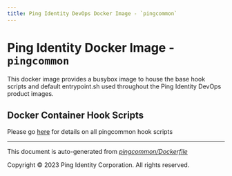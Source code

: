 ```yaml
---
title: Ping Identity DevOps Docker Image - `pingcommon`
---
```



# Ping Identity Docker Image - `pingcommon`

This docker image provides a busybox image to house the base hook scripts
and default entrypoint.sh used throughout the Ping Identity DevOps product images.



## Docker Container Hook Scripts

Please go [here](https://github.com/pingidentity/pingidentity-devops-getting-started/tree/master/docs/docker-images/pingcommon/hooks/README.md) for details on all pingcommon hook scripts

---
This document is auto-generated from _[pingcommon/Dockerfile](https://github.com/pingidentity/pingidentity-docker-builds/blob/master/pingcommon/Dockerfile)_

Copyright © 2023 Ping Identity Corporation. All rights reserved.
